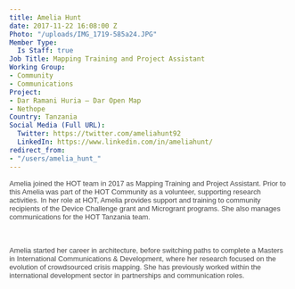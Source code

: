 ```yaml
---
title: Amelia Hunt
date: 2017-11-22 16:08:00 Z
Photo: "/uploads/IMG_1719-585a24.JPG"
Member Type:
  Is Staff: true
Job Title: Mapping Training and Project Assistant
Working Group:
- Community
- Communications
Project:
- Dar Ramani Huria — Dar Open Map
- Nethope
Country: Tanzania
Social Media (Full URL):
  Twitter: https://twitter.com/ameliahunt92
  LinkedIn: https://www.linkedin.com/in/ameliahunt/
redirect_from:
- "/users/amelia_hunt_"
---
```


<p style="font-family: arial, sans-serif; font-size: 12.8px; font-style: normal; font-variant-ligatures: normal; font-variant-caps: normal; font-weight: 400; font-stretch: normal; line-height: normal; color: #454545;"><font face="arial, helvetica, sans-serif">Amelia joined the HOT team in 2017 as Mapping Training and Project Assistant. Prior to this Amelia was part of the HOT Community as a volunteer, supporting research activities. In her role at HOT, Amelia provides support and training to community recipients of the Device Challenge grant and Microgrant programs. She also manages communications for the HOT Tanzania team.&nbsp;</font></p><p style="font-family: arial, sans-serif; font-size: 12.8px; font-style: normal; font-variant-ligatures: normal; font-variant-caps: normal; font-weight: 400; font-stretch: normal; line-height: normal; color: #454545; min-height: 20.3px;"><font face="arial, helvetica, sans-serif">&nbsp;</font></p><p style="font-family: arial, sans-serif; font-size: 12.8px; font-style: normal; font-variant-ligatures: normal; font-variant-caps: normal; font-weight: 400; font-stretch: normal; line-height: normal; color: #454545;"><font face="arial, helvetica, sans-serif">Amelia started her career in architecture, before switching paths to complete a Masters in International Communications &amp; Development, where her research focused on the evolution of crowdsourced crisis mapping. She has previously worked within the international development sector in partnerships and communication roles.</font></p>
